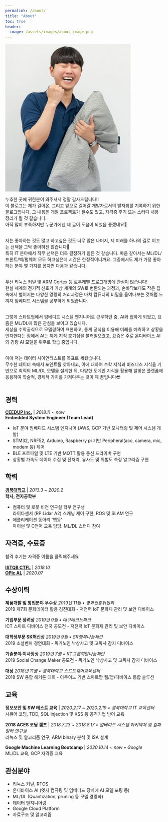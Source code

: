 ```yaml
---
permalink: /about/
title: "About"
toc: true
header:
  image: /assets/images/about_image.png
---
```

<img src="/assets/images/about_me.jpg" align="center" width='400'>

누추한 곳에 귀한분이 와주셔서 정말 감사드립니다!!<br>
이 블로그는 제가 걸어온, 그리고 앞으로 걸어갈 개발자로서의 발자취를 기록하기 위한 블로그입니다.
그 내용은 개발 프로젝트가 될수도 있고, 자격증 후기 또는 스터디 내용 정리가 될 것 같습니다.<br>
아직 많이 부족하지만 누군가에겐 제 글이 도움이 되었음 좋겠네요🥰<br>
<br>

저는 좋아하는 것도 많고 하고싶은 것도 너무 많은 나머지, 제 미래를 하나의 길로 이끄는 선택을 그닥 좋아하진 않습니다🤔<br>
특히 IT 분야에서 직무 선택은 더욱 결정하기 힘든 것 같습니다. 마음 같아서는 ML/DL/프론트/백/펌웨어 모두 하고싶은데 시간은 한정적이니까요.
그중에서도 제가 가장 좋아하는 분야 몇 가지를 꼽자면 다음과 같습니다.<br>
<br>

우선 리눅스 커널 및 ARM Cortex 등 로우레벨 프로그래밍에 관심이 많습니다!<br>
현실 세계의 전기적 신호가 가상 세계의 SW로 변환되는 과정과,
손바닥보다도 작은 칩속에서 벌어지는 다양한 명령의 처리과정은
마치 컴퓨터의 비밀을 들여다보는 것처럼 느껴져 임베디드 시스템을 공부하게 되었습니다.<br>
<br>

그렇게 스타트업에서 임베디드 시스템 엔지니어로 근무하던 중, AI와 접하게 되었고, 요즘은 ML/DL에 많은 관심을 보이고 있습니다.<br>
세상을 수학공식으로 모델링하여 표현하고, 통계 공식을 이용해 미래를 예측하고 상황을 인지한다는 점에서
AI는 제게 지적 호기심을 불러일으켰고, 요즘은 주로 온디바이스 AI와 경량 AI 모델을 위주로 학습 중입니다.<br>
<br>

이에 저는 데이터 사이언티스트를 목표로 세웠습니다.<br>
무수한 데이터 속에서 포인트를 찾아내고,
이에 대하여 수학 지식과 비즈니스 지식을 기반으로 최적의 ML/DL 모델을 설계한 뒤,
다양한 도메인 지식을 활용해 알맞은 플랫폼에 응용하여 학술적, 경제적 가치를 가져다주는 것이 제 꿈입니다😎<br>
<br>

## 경력
[**CEEDUP Inc.**](http://ceedup.com) | *2018.11 ~ now*  
**Embedded System Engineer (Team Lead)**
<ul>
	<li>IoT 분야 임베디드 시스템 엔지니어 (AWS, GCP 기반 모니터링 및 제어 시스템 개발)</li>
	<li>STM32, NRF52, Arduino, Raspberry pi 기반 Peripheral(acc, camera, mic, modem 등) 제어</li>
	<li>BLE 프로파일 및 LTE 기반 MQTT 활용 통신 드라이버 구현</li>
	<li>상황별 가속도 데이터 수집 및 전처리, 유사도 및 위험도 측정 알고리즘 구현</li>
</ul>

## 학력
[**경북대학교**](http://knu.ac.kr) | *2013.3 ~ 2020.2*  
**학사, 전자공학부**
<ul>
	<li>컴퓨터 및 로봇 비전 연구실 학부 연구생</li>
	라이다센서 (RP Lidar A2) 스캐닝 제어 구현, ROS 및 SLAM 연구<br>
	<li>애플리케이션 동아리 '앱동'</li>
	파이썬 및 C언어 교육 담당. ML/DL 스터디 참여
</ul>

## 자격증, 수료증
합격 후기는 자격증 이름을 클릭해주세요<br><br>
[**ISTQB CTFL**](http://zester926.github.io) | *2018.10*<br>
[**OPIc AL**](http://zester926.github.io) | *2020.07*<br>

## 수상이력
**제품개발 및 창업분야 우수상**
<i>2019년 11월 • 영화진흥위원회</i><br>
2019 제7회 문화데이터 활용 경진대회 - 저전력 IoT 문화재 관리 및 보안 디바이스
<br>

**기업부문 장려상**
<i>2019년 9월 • 대구테크노파크</i><br>
ICT 스마트 디바이스 전국 공모전 - 저전력 IoT 문화재 관리 및 보안 디바이스
<br>

**대학생부문 SK혁신상**
<i>2019년 9월 • SK행복나눔재단</i><br>
2019 소셜벤처 경연대회 - 독거노인 낙상사고 및 고독사 감지 디바이스
<br>

**기술분야 이사장상**
<i>2019년 7월 • KT그룹희망나눔재단</i><br>
2019 Social Change Maker 공모전 - 독거노인 낙상사고 및 고독사 감지 디바이스

**대상**
<i>2018년 11월 • 경북대학교 소프트웨어교육센터</i><br>
2018 SW 융합 해커톤 대회 - 아두이노 기반 스마트팜 웹/앱/디바이스 통합 솔루션

## 교육
**정보보안 및 SW 테스트 교육** | *2020.2.17 ~ 2020.2.19 • 경북대학교 IT 교육센터*<br>
시큐어 코딩, TDD, SQL injection 및 XSS 등 공격기법 방어  교육<br>

**2018 ACES 코딩 캠프** | *2018.7.23 ~ 2018.8.17 • 임베디드 시스템 아키텍처 및 컴파일러 연구실*<br>
리눅스 및 알고리즘 연구, ARM binary 분석 및 ISA 설계<br>

**Google Machine Learning Bootcamp** | *2020.10.14 ~ now • Google*<br>
ML/DL 교육, GCP 자격증 교육

## 관심분야
<ul>
	<li>리눅스 커널, RTOS</li>
	<li>온디바이스 AI (엣지 컴퓨팅 및 임베디드 장치에 AI 모델 포팅 등)</li>
	<li>ML/DL (Quantization, pruning 등 모델 경량화)</li>
	<li>데이터 엔지니어링</li>
	<li>Google Cloud Platform</li>
	<li>자료구조 및 알고리즘</li>
</ul>
